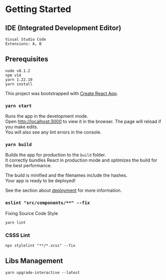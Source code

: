 # Getting Started

## IDE (Integrated Development Editor)

```shell
Visual Studio Code
Extensions: A, B
```

## Prerequisites

```shell
node v8.1.2
npm v14
yarn 1.22.10
yarn install
```

This project was bootstrapped with [Create React App](https://github.com/facebook/create-react-app).

### `yarn start`

Runs the app in the development mode.\
Open [http://localhost:3000](http://localhost:3000) to view it in the browser.
The page will reload if you make edits.\
You will also see any lint errors in the console.

### `yarn build`

Builds the app for production to the `build` folder.\
It correctly bundles React in production mode and optimizes the build for the best performance.

The build is minified and the filenames include the hashes.\
Your app is ready to be deployed!

See the section about [deployment](https://facebook.github.io/create-react-app/docs/deployment) for more information.

### `eslint "src/components/**" --fix`

Fixing Source Code Style

```shell
yarn lint
```

### CSSS Lint

```
npx stylelint "**/*.scss" --fix
```

## Libs Management

```shell
yarn upgrade-interactive --latest
```
